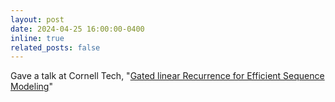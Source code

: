 ```yaml
---
layout: post
date: 2024-04-25 16:00:00-0400
inline: true
related_posts: false
---
```


Gave a talk at Cornell Tech, "[Gated linear Recurrence for Efficient Sequence Modeling](/assets/pdf/talk_240425.pdf)"
